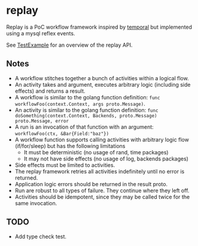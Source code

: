# replay

Replay is a PoC workflow framework inspired by [temporal](www.temporal.io) but implemented using a mysql reflex events.

See [TestExample](./example/example_test.go) for an overview of the replay API.

## Notes
- A workflow stitches together a bunch of activities within a logical flow.
- An activity takes and argument, executes arbitrary logic (including side effects) and returns a result.
- A workflow is similar to the golang function definition: `func workflowFoo(context.Context, args proto.Message)`.
- An activity is similar to the golang function definition: `func doSomething(context.Context, Backends, proto.Message) proto.Message, error`
- A run is an invocation of that function with an argument: `workflowFoo(ctx, &Bar{Field:"baz"})`
- A workflow function supports calling activities with arbitrary logic flow (if/for/sleep) but has the following limitations
  - It must be deterministic (no usage of rand, time packages)
  - It may not have side effects (no usage of log, backends packages)
- Side effects must be limited to activities.
- The replay framework retries all activities indefinitely until no error is returned. 
- Application logic errors should be returned in the result proto.  
- Run are robust to all types of failure. They continue where they left off.
- Activities should be idempotent, since they may be called twice for the same invocation.

## TODO

- Add type check test.

